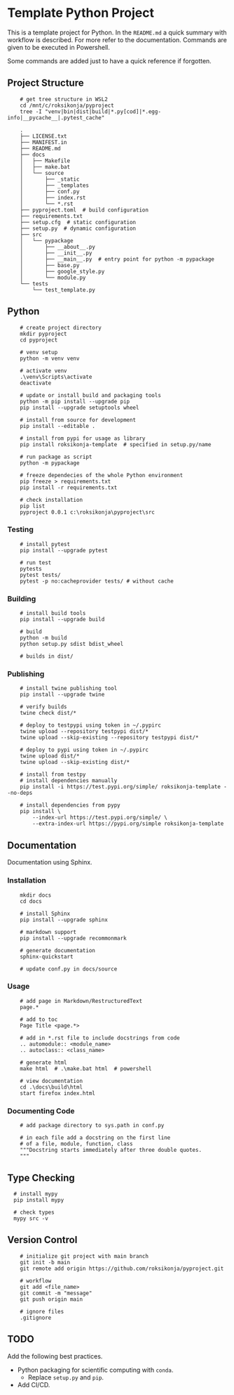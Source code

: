 # Template Python Project

This is a template project for Python. 
In the ```README.md``` a quick summary with workflow is described.
For more refer to the documentation.
Commands are given to be executed in Powershell.

Some commands are added just to have a quick reference if forgotten.


## Project Structure

        # get tree structure in WSL2
        cd /mnt/c/roksikonja/pyproject
        tree -I "venv|bin|dist|build|*.py[cod]|*.egg-info|__pycache__|.pytest_cache"

        .
        ├── LICENSE.txt
        ├── MANIFEST.in
        ├── README.md
        ├── docs
        │   ├── Makefile
        │   ├── make.bat
        │   └── source
        │       ├── _static
        │       ├── _templates
        │       ├── conf.py
        │       ├── index.rst
        │       └── *.rst
        ├── pyproject.toml  # build configuration
        ├── requirements.txt
        ├── setup.cfg  # static configuration
        ├── setup.py  # dynamic configuration
        ├── src
        │   └── pypackage
        │       ├── __about__.py
        │       ├── __init__.py
        │       ├── __main__.py  # entry point for python -m pypackage
        │       ├── base.py
        │       ├── google_style.py
        │       └── module.py
        └── tests
            └── test_template.py


## Python

        # create project directory
        mkdir pyproject
        cd pyproject

        # venv setup
        python -m venv venv

        # activate venv
        .\venv\Scripts\activate
        deactivate

        # update or install build and packaging tools
        python -m pip install --upgrade pip
        pip install --upgrade setuptools wheel
                
        # install from source for development
        pip install --editable .

        # install from pypi for usage as library
        pip install roksikonja-template  # specified in setup.py/name

        # run package as script
        python -m pypackage

        # freeze dependecies of the whole Python environment
        pip freeze > requirements.txt
        pip install -r requirements.txt
        
        # check installation
        pip list
        pyproject 0.0.1 c:\roksikonja\pyproject\src


### Testing

        # install pytest
        pip install --upgrade pytest

        # run test
        pytests
        pytest tests/
        pytest -p no:cacheprovider tests/ # without cache


### Building

        # install build tools
        pip install --upgrade build

        # build
        python -m build
        python setup.py sdist bdist_wheel

        # builds in dist/


### Publishing

        # install twine publishing tool
        pip install --upgrade twine

        # verify builds
        twine check dist/*

        # deploy to testpypi using token in ~/.pypirc
        twine upload --repository testpypi dist/*
        twine upload --skip-existing --repository testpypi dist/*

        # deploy to pypi using token in ~/.pypirc
        twine upload dist/*
        twine upload --skip-existing dist/*

        # install from testpy
        # install dependencies manually
        pip install -i https://test.pypi.org/simple/ roksikonja-template --no-deps

        # install dependencies from pypy
        pip install \
            --index-url https://test.pypi.org/simple/ \
            --extra-index-url https://pypi.org/simple roksikonja-template


## Documentation

Documentation using Sphinx.

### Installation

        mkdir docs
        cd docs

        # install Sphinx
        pip install --upgrade sphinx

        # markdown support
        pip install --upgrade recommonmark

        # generate documentation
        sphinx-quickstart
        
        # update conf.py in docs/source


### Usage            

        # add page in Markdown/RestructuredText
        page.*

        # add to toc
        Page Title <page.*>

        # add in *.rst file to include docstrings from code
        .. automodule:: <module_name>
        .. autoclass:: <class_name>

        # generate html
        make html  # .\make.bat html  # powershell
        
        # view documentation
        cd .\docs\build\html
        start firefox index.html


### Documenting Code

        # add package directory to sys.path in conf.py

        # in each file add a docstring on the first line
        # of a file, module, function, class
        """Docstring starts immediately after three double quotes.
        """

## Type Checking

      # install mypy
      pip install mypy
      
      # check types
      mypy src -v  


## Version Control

        # initialize git project with main branch
        git init -b main
        git remote add origin https://github.com/roksikonja/pyproject.git

        # workflow
        git add <file_name>
        git commit -m "message"
        git push origin main

        # ignore files
        .gitignore


## TODO

Add the following best practices.
* Python packaging for scientific computing with ```conda```.
  * Replace ```setup.py``` and ```pip```.
* Add CI/CD.
